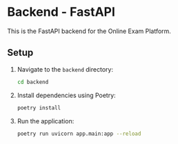 # Backend - FastAPI

This is the FastAPI backend for the Online Exam Platform.

## Setup

1. Navigate to the `backend` directory:
   ```bash
   cd backend
   ```
2. Install dependencies using Poetry:
   ```bash
   poetry install
   ```
3. Run the application:
   ```bash
   poetry run uvicorn app.main:app --reload
   ```